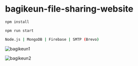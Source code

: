 # bagikeun-file-sharing-website
```bash
npm install
```

```bash
npm run start
```

```bash
Node.js | MongoDB | Firebase | SMTP (Brevo)
```

![bagikeun1](https://github.com/simonaditia/bagikeun-file-sharing-website/assets/61230651/5be59766-3c94-4a5e-a28e-4337e2f67916)

![bagikeun2](https://github.com/simonaditia/bagikeun-file-sharing-website/assets/61230651/afcda66b-858d-4d49-b985-1b994ec26c4c)
